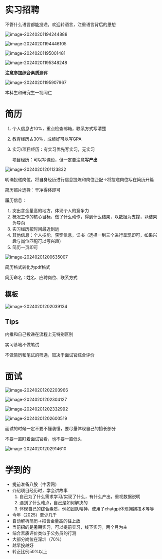 



# 实习招聘

不管什么语言都能投递，欢迎转语言，注重语言背后的思想

![image-20240201194244888](tencent_lecture.assets/image-20240201194244888.png)

![image-20240201194446105](tencent_lecture.assets/image-20240201194446105.png)

![image-20240201195001481](tencent_lecture.assets/image-20240201195001481.png)

![image-20240201195348248](tencent_lecture.assets/image-20240201195348248.png)

**注意参加综合素质测评**

![image-20240201195907967](tencent_lecture.assets/image-20240201195907967.png)

本科生和研究生一视同仁

# 简历

1. 个人信息占10%，重点检查邮箱，联系方式写清楚

2. 教育经历占30%，成绩好可以写GPA

3. 实习/项目经历：有实习优先写实习，无实习

   项目经历：可以写课设，但一定要注意**写产出**

![image-20240201201123832](tencent_lecture.assets/image-20240201201123832.png)

明确投递岗位，将自身经历进行信息提炼和岗位匹配->将投递岗位写在简历开篇

简历照片选择：干净得体即可

履历信息：

1. 突出含金量高的地方，体现个人的竞争力
2. 概况工作的核心目标，做了什么动作，得到什么结果，以数据为支撑，以结果为导向
3. 实习经历按时间最近到远
4. 其他信息：个人技能，获奖信息，证书（选择一到三个进行呈现即可，如果兴趣与岗位匹配可以写兴趣）
5. 简历一页即可

![image-20240201200635007](tencent_lecture.assets/image-20240201200635007.png)

简历格式转化为pdf格式

简历命名：姓名、应聘岗位、联系方式

## 模板

![image-20240201202039134](tencent_lecture.assets/image-20240201202039134.png)

## Tips

内推和自己投递在流程上无特别区别

实习基地不做笔试

不做简历和笔试的筛选，取决于面试官综合评价

# 面试

![image-20240201202203966](tencent_lecture.assets/image-20240201202203966.png)

![image-20240201202304127](tencent_lecture.assets/image-20240201202304127.png)

![image-20240201202332992](tencent_lecture.assets/image-20240201202332992.png)

![image-20240201202600519](tencent_lecture.assets/image-20240201202600519.png)

面试的时候一定不要不懂装懂，要尽量体现自己的擅长部分

不要一直盯着面试官看，也不要一直低头

![image-20240201202914610](tencent_lecture.assets/image-20240201202914610.png)

# 学到的

- 提前准备八股（牛客网）
- 介绍项目经历时，学会讲故事
  1. 自己为了什么需求学习/实现了什么，有什么产出，重视数据说明
  2. 遇到了什么难点，自己是如何解决的
  3. 体现自己的综合素质，例如团队精神，使用了chatgpt体现拥抱技术等等
- 今年（2025）至少几千
- 自动解析简历->把含金量高的往上放
- 当前招的是暑期实习，可以提前实习，线下实习，两个月为主
- 综合素质评价类似于公务员的行测
- 大部分岗位在深圳（70%）
- 越早投越好
- 转正比例50%以上

